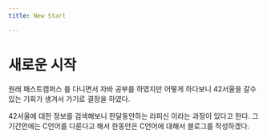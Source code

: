 ```yaml
---
title: New Start

---
```


# 새로운 시작 

원래 패스트캠퍼스 를 다니면서 자바 공부를 하였지만 어떻게 하다보니 42서울을 갈수있는 기회가 생겨서 가기로 결정을 하였다. 

42서울에 대한 정보를 검색해보니 한달동안하는 라피신 이라는 과정이 있다고 한다. 그 기간안에는 C언어를 다룬다고 해서 한동안은 C언어에 대해서 블로그를 작성하겠다.  